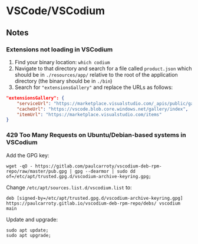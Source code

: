# VSCode/VSCodium

## Notes

### Extensions not loading in VSCodium

1. Find your binary location: `which codium`
2. Navigate to that directory and search for a file called `product.json` which should be in `./resources/app/` relative to the root of the application directory (the binary should be in `./bin`)
3. Search for `"extensionsGallery"` and replace the URLs as follows:

```json
"extensionsGallery": {
    "serviceUrl": "https://marketplace.visualstudio.com/_apis/public/gallery",
    "cacheUrl": "https://vscode.blob.core.windows.net/gallery/index",
    "itemUrl": "https://marketplace.visualstudio.com/items"
}
```

### 429 Too Many Requests on Ubuntu/Debian-based systems in VSCodium

Add the GPG key:

```
wget -qO - https://gitlab.com/paulcarroty/vscodium-deb-rpm-repo/raw/master/pub.gpg | gpg --dearmor | sudo dd of=/etc/apt/trusted.gpg.d/vscodium-archive-keyring.gpg;
```

Change `/etc/apt/sources.list.d/vscodium.list` to:

```
deb [signed-by=/etc/apt/trusted.gpg.d/vscodium-archive-keyring.gpg] https://paulcarroty.gitlab.io/vscodium-deb-rpm-repo/debs/ vscodium main
```

Update and upgrade:

```
sudo apt update;
sudo apt upgrade;
```
